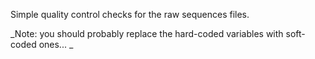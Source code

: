Simple quality control checks for the raw sequences files.

_Note: you should probably replace the hard-coded variables with soft-coded ones...
_
